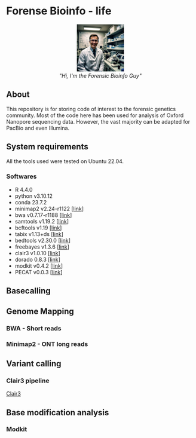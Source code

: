 # Forense Bioinfo - life

<p align="center">
  <img src="https://github.com/marceelrf/ForenseBioinfo_life/blob/main/WhatsApp%20Image%202025-02-05%20at%2009.36.37.jpeg" alt = "Forensic Guy" style="width:25%; height:auto;">
  <br>
  <em>"Hi, I'm the Forensic Bioinfo Guy"</em>
</p>

## About

This repository is for storing code of interest to the forensic genetics community. Most of the code here has been used for analysis of Oxford Nanopore sequencing data. However, the vast majority can be adapted for PacBio and even Illumina.

## System requirements

All the tools used were tested on Ubuntu 22.04.

### Softwares

- R 4.4.0
- python v3.10.12
- conda 23.7.2
- minimap2 v2.24-r1122 [[link](https://github.com/lh3/minimap2)]
- bwa v0.7.17-r1188 [[link](https://github.com/lh3/bwa)]
- samtools v1.19.2 [[link](https://www.htslib.org/)]
- bcftools v1.19 [[link](https://www.htslib.org/)]
- tabix v1.13+ds [[link](https://www.htslib.org/)]
- bedtools v2.30.0 [[link](https://bedtools.readthedocs.io/en/latest/)]
- freebayes v1.3.6 [[link](https://github.com/freebayes/freebayes)]
- clair3 v1.0.10 [[link](https://github.com/HKU-BAL/Clair3)]
- dorado 0.8.3 [[link](https://github.com/nanoporetech/dorado)]
- modkit v0.4.2 [[link](https://github.com/nanoporetech/modkit)]
- PECAT v0.0.3 [[link](https://github.com/lemene/PECAT)]

## Basecalling

## Genome Mapping

### BWA - Short reads

### Minimap2 - ONT long reads

## Variant calling

### Clair3 pipeline
[Clair3](https://github.com/marceelrf/ForenseBioinfo_life/tree/main/clair3)

## Base modification analysis

### Modkit
